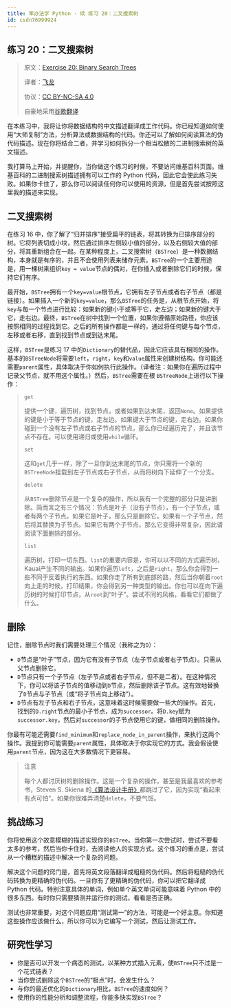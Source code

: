 ```yaml
---
title: 笨办法学 Python · 续 练习 20：二叉搜索树
id: csdn76999924
---
```


## 练习 20：二叉搜索树

> 原文：[Exercise 20: Binary Search Trees](https://learncodethehardway.org/more-python-book/ex20.html)
> 
> 译者：[飞龙](https://github.com/wizardforcel)
> 
> 协议：[CC BY-NC-SA 4.0](http://creativecommons.org/licenses/by-nc-sa/4.0/)
> 
> 自豪地采用[谷歌翻译](https://translate.google.cn/)

在本练习中，我将让你将数据结构的中文描述翻译成工作代码。你已经知道如何使用“大师复制”方法，分析算法或数据结构的代码。你还可以了解如何阅读算法的伪代码描述。现在你将结合二者，并学习如何拆分一个相当松散的二进制搜索树的英文描述。

我打算马上开始，并提醒你，当你做这个练习的时候，不要访问维基百科页面。维基百科的二进制搜索树描述拥有可以工作的 Python 代码，因此它会使此练习失败。如果你卡住了，那么你可以阅读任何你可以使用的资源，但是首先尝试按照这里我的描述来实现。

## 二叉搜索树

在练习 16 中，你了解了“归并排序”接受扁平的链表，将其转换为已排序部分的树。它将列表切成小块，然后通过排序左侧较小值的部分，以及右侧较大值的部分，将其重新组合在一起。在某种程度上，二叉搜索树（`BSTree`）是一种数据结构，本身就是有序的，并且不会使用列表来储存元素。`BSTree`的一个主要用途是，用一棵树来组织`key = value`节点的偶对，在你插入或者删除它们的时候，保持它们有序。

最开始，`BSTree`拥有一个`key=value`根节点，它拥有左子节点或者右子节点（都是链接）。如果插入一个新的`key=value`，那么`BSTree`的任务是，从根节点开始，将`key`与每一个节点进行比较：如果新的键小于或等于它，走左边；如果新的键大于它，走右边。最终，`BSTree`在树中找到一个位置，如果你遵循原始路径，你应该按照相同的过程找到它。之后的所有操作都是一样的，通过将任何键与每个节点，左移或者右移，直到找到节点或到达末尾。

这样，`BSTree`是练习 17 中的`Dictionary`的替代品，因此它应该具有相同的操作。基本的`BSTreeNode`将需要`left`，`right`，`key`和`value`属性来创建树结构。你可能还需要`parent`属性，具体取决于你如何执行此操作。（译者注：如果你在遍历过程中记录父节点，就不用这个属性。）然后，`BSTree`需要在根 `BSTreeNode`上进行以下操作：

> `get`
> 
> 提供一个键，遍历树，找到节点，或者如果到达末尾，返回`None`。如果提供的键是小于等于节点的键，走左边。如果键大于节点的键，走右边。如果你碰到一个没有左子节点或右子节点的节点，那么你已经遍历完了，并且该节点不存在。可以使用递归或使用`while`循环。
> 
> `set`
> 
> 这和`get`几乎一样，除了一旦你到达末尾的节点，你只需将一个新的`BSTreeNode`挂载到左子节点或右子节点，从而将树向下延伸了一个分支。
> 
> `delete`
> 
> 从`BSTree`删除节点是一个复杂的操作，所以我有一个完整的部分只是讲删除。简而言之有三个情况：节点是叶子（没有子节点），有一个子节点，或者有两个子节点。如果它是叶子，那么只是删除它。如果有一个子节点，然后将其替换为子节点。如果它有两个子节点，那么它变得非常复杂，因此请阅读下面删除的部分。
> 
> `list`
> 
> 遍历树，打印一切东西。`list`的重要内容是，你可以以不同的方式遍历树，Kauai产生不同的输出。如果你遍历`left`，之后是`right`，那么你会得到一些不同于反着执行的东西。如果你走了所有到底部的路，然后当你朝着`root`向上走的时候，打印结果，你会得到另一种类型的输出。你也可以在向下遍历树的时候打印节点，从`root`到“叶子”。尝试不同的风格，看看它们都做了什么。

## 删除

记住，删除节点时我们需要处理三个情况（我称之为`D`）：

*   `D`节点是“叶子”节点，因为它有没有子节点（左子节点或者右子节点）。只需从父节点删除它。
*   `D`节点只有一个子节点（左子节点或者右子节点，但不是二者）。在这种情况下，你可以将该子节点的值移动到`D`节点，然后删除该子节点。这有效地替换了`D`节点与子节点（或“将子节点向上移动”）。
*   `D`节点有左子节点和右子节点，这意味着这时候需要做一些大的操作。首先，找到的`D.right`节点的最小子节点，成为`successor`。将`D.key`赋为`successor.key`，然后对`successor`的子节点使用它的键，做相同的删除操作。

你最有可能还需要`find_minimum`和`replace_node_in_parent`操作，来执行这两个操作。我提到你可能需要`parent`属性，具体取决于你实现它的方式。我会假设使用`parent`节点，因为这在大多数情况下更容易。

> 注意
> 
> 每个人都讨厌树的删除操作。这是一个复杂的操作，甚至是我最喜欢的参考书，Steven S. Skiena 的[《算法设计手册》](http://amzn.to/2qIA3ai)都跳过了它，因为实现“看起来有点可怕”。如果你很难弄清楚`delete`，不要气馁。

## 挑战练习

你将使用这个故意模糊的描述实现你的`BSTree`。当你第一次尝试时，尝试不要看太多的参考，然后当你卡住时，去阅读他人的实现方式。这个练习的重点是，尝试从一个糟糕的描述中解决一个复杂的问题。

解决这个问题的窍门是，首先将英文段落翻译成粗糙的伪代码。然后将粗糙的伪代码转换为更精确的伪代码。一旦你有了更精确的伪代码，你可以把它翻译成 Python 代码。特别注意具体的单词，例如单个英文单词可能意味着 Python 中的很多东西。有时你只需要猜测并运行你的测试，看看是否正确。

测试也非常重要，对这个问题应用“测试第一”的方法，可能是一个好主意。你知道这些操作应该做什么，所以你可以为它编写一个测试，然后让测试工作。

## 研究性学习

*   你是否可以开发一个病态的测试，以某种方式插入元素，使`BSTree`只不过是一个花式链表？
*   当你尝试删除这个`BSTree`的“极点”时，会发生什么？
*   与你的最近优化的`Dictionary`相比，`BSTree`的速度如何？
*   使用你的性能分析和调整流程，你能多快实现`BSTree`？